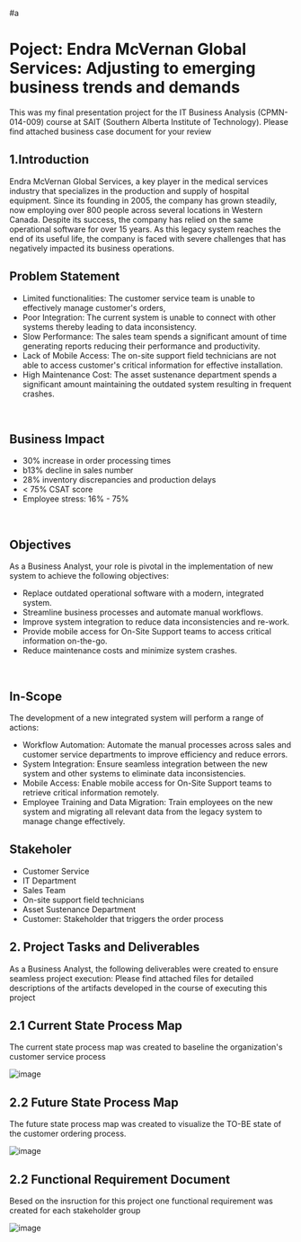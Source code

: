 #a<h1>Poject: Endra McVernan Global Services: Adjusting to emerging business trends and demands</h1>
This was my final presentation project for the IT Business Analysis (CPMN-014-009) course at SAIT (Southern Alberta Institute of Technology). Please find attached business case document for your review

<h2>1.Introduction</h2>

Endra McVernan Global Services, a key player in the medical services industry that specializes in the production and supply of hospital equipment. Since its founding in 2005, the company has grown steadily, now employing over 800 people across several locations in Western Canada. Despite its success, the company has relied on the same operational software for over 15 years. As this legacy system reaches the end of its useful life, the company is faced with severe challenges that has negatively impacted its business operations.

<h2>Problem Statement</h2> 

- Limited functionalities: The customer service team is unable to effectively manage customer's orders, 
- Poor Integration: The current system is unable to connect with other systems thereby leading to data inconsistency.
- Slow Performance: The sales team spends a significant amount of time generating reports reducing their performance and productivity. 
- Lack of Mobile Access: The on-site support field technicians are not able to access customer's critical information for effective installation.
- High Maintenance Cost: The asset sustenance department spends a significant amount maintaining the outdated system resulting in frequent crashes.
<br />

<h2>Business Impact</h2>

- 30% increase in order processing times
- b13% decline in sales number
- 28% inventory discrepancies and production delays
- < 75% CSAT score
- Employee stress: 16% - 75%
<br />

<h2>Objectives</h2> 
As a Business Analyst, your role is pivotal in the implementation of new system to achieve the following objectives:

- Replace outdated operational software with a modern, integrated system.
- Streamline business processes and automate manual workflows.
- Improve system integration to reduce data inconsistencies and re-work.
- Provide mobile access for On-Site Support teams to access critical information on-the-go.
- Reduce maintenance costs and minimize system crashes.
<br />

<h2>In-Scope</h2> 
The development of a new integrated system will perform a range of actions: 

- Workflow Automation: Automate the manual processes across sales and customer service departments to improve efficiency and reduce errors.
- System Integration: Ensure seamless integration between the new system and other systems to eliminate data inconsistencies.
- Mobile Access: Enable mobile access for On-Site Support teams to retrieve critical information remotely.
- Employee Training and Data Migration: Train employees on the new system and migrating all relevant data from the legacy system to manage change effectively.
  <br />

<h2>Stakeholer </h2> 

- Customer Service
- IT Department
- Sales Team
- On-site support field technicians
- Asset Sustenance Department
- Customer: Stakeholder that triggers the order process
   <br />

<h2>2. Project Tasks and Deliverables</h2>
As a Business Analyst, the following deliverables were created to ensure seamless project execution:
Please find attached files for detailed descriptions of the artifacts developed in the course of executing this project

<h2>2.1 Current State Process Map</h2>

The current state process map was created to baseline the organization's customer service process

![image](https://github.com/user-attachments/assets/56b9258d-94cc-4c6f-9250-2d3abc0c142f)

<h2>2.2 Future State Process Map</h2>
The future state process map was created to visualize the TO-BE state of the customer ordering process.

![image](https://github.com/user-attachments/assets/45bc1f52-e696-4dec-8dda-b20c06a88ce9)

<h2>2.2 Functional Requirement Document</h2>
Besed on the insruction for this project one functional requirement was created for each stakeholder group

![image](https://github.com/user-attachments/assets/c4e68d44-28a5-4a4f-812b-cebb629d2a22)












  




<!--
 ```diff
- text in red
+ text in green
! text in orange
# text in gray
@@ text in purple (and bold)@@
```
--!>
